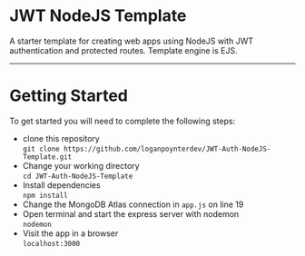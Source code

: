 # JWT NodeJS Template
A starter template for creating web apps using NodeJS with JWT authentication and protected routes. Template engine is EJS.

---

# Getting Started
To get started you will need to complete the following steps: 
- clone this repository  
`git clone https://github.com/loganpoynterdev/JWT-Auth-NodeJS-Template.git`
- Change your working directory  
`cd JWT-Auth-NodeJS-Template`
- Install dependencies  
`npm install`
- Change the MongoDB Atlas connection in `app.js` on line 19
- Open terminal and start the express server with nodemon  
`nodemon`
- Visit the app in a browser  
`localhost:3000`

